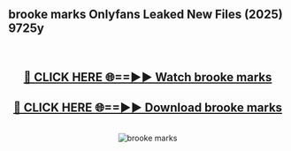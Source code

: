 <h2>brooke marks Onlyfans Leaked New Files (2025) 9725y</h2>
<br>
<div align="center">
<h2><a href="https://mediafiles.top/brooke_marks&ref=git" rel="nofollow">🔴 CLICK HERE 🌐==►► Watch brooke marks</a></h2>
<h2><a href="https://mediafiles.top/brooke_marks&ref=git" rel="nofollow">🔴 CLICK HERE 🌐==►► Download brooke marks</a></h2>
<br>
<a href="https://mediafiles.top/brooke_marks&ref=git" rel="nofollow" data-target="animated-image.originalLink"><img src="https://i.ibb.co.com/xMMVF88/686577567.gif" alt="brooke marks" style="max-width: 100%; display: inline-block;" data-target="animated-image.originalImage"></a>
</div>
<br>
<br>
